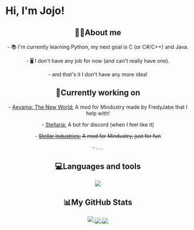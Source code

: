 # Hi, I'm Jojo!


<h2 align="center">👋🏻About me</h2>

<p align ="center">- 📚 I'm currently learning Python, my next goal is C (or C#/C++) and Java. </p>

<p align ="center">- 🖥️ I don't have any job for now (and can't really have one). </p>

<p align ="center"> - and that's it I don't have any more idea! </p>

<h2 align="center">📝Currently working on</h2>

<p align="center">- <a href="https://github.com/FredyJabe/aeyama">Aeyama: The New World:</a> A mod for Mindustry made by FredyJabe that I help with!</p>
<p align="center">- <a href="https://github.com/JojoFR1/Stellaria-Bot">Stellaria:</a> A bot for discord (when I feel like it)</p>
<p align="center">- <a href="https://github.com/JojoFR1/Stellar-Industries"><strike>Stellar Industries:</a> A mod for Mindustry, just for fun</strike></p>

<p align="center"> - . . . </p>

<h2 align="center">💻Languages and tools</h2>
<div align ="center">
  <a href="https://skillicons.dev">
    <img align ="center" src="https://skillicons.dev/icons?i=vscode,github,git,discord,python,js,html,bots"/>
  </a>
</div>

<h2 align="center">📊My GitHub Stats</h2>

<div align ="center">
  <a href="https://github.com/JojoFR1/">
    <img src="https://github-readme-stats.vercel.app/api?username=jojofr1&show_icons=true&include_all_commits=true&theme=codeSTACKr" />
  </a>
  <a href="https://wakatime.com/@JojoFR1">
    <img align="center" src="https://github-readme-stats.vercel.app/api/wakatime?username=@jojofr1&theme=codeSTACKr" />
  </a>
  <a href="https://github.com/JojoFR1">
    <img align="center" src="https://github-readme-stats.vercel.app/api/top-langs/?username=jojofr1&theme=codeSTACKr" />
  </a>
</div>
